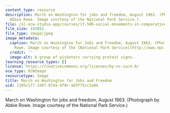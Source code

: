 ```yaml
---
content_type: resource
description: March on Washington for jobs and freedom, August 1963. (Photograph by
  Abbie Rowe. Image courtesy of the National Park Service.)
file: /ol-ocw-studio-app/courses/17-509-social-movements-in-comparative-perspective-spring-2005/1395c1f71dd7074a4f8ca03f75cc1e84_17-509s05.jpg
file_size: 143852
file_type: image/jpeg
image_metadata:
  caption: March on Washington for Jobs and Freedom, August 1963. (Photograph by Abbie
    Rowe. Image courtesy of the [National Park Service](http://www.nps.gov/).)
  credit: ''
  image-alt: A group of picketers carrying protest signs.
learning_resource_types: []
license: https://creativecommons.org/licenses/by-nc-sa/4.0/
ocw_type: OCWImage
resourcetype: Image
title: March on Washington for Jobs and Freedom
uid: 1395c1f7-1dd7-074a-4f8c-a03f75cc1e84
---
```

March on Washington for jobs and freedom, August 1963. (Photograph by Abbie Rowe. Image courtesy of the National Park Service.)